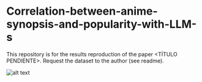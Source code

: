 # Correlation-between-anime-synopsis-and-popularity-with-LLM-s
This repository is for the results reproduction of the paper &lt;TÍTULO PENDIENTE>. Request the dataset to the author (see readme).

![alt text](https://github.com/JesusASmx/Correlation-between-anime-synopsis-and-popularity-with-LLM-s/random_waifu.jpg?raw=true)
